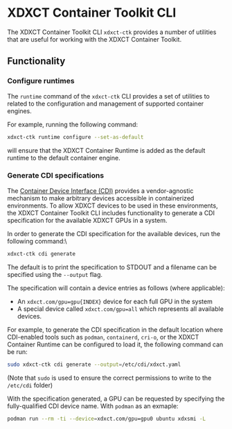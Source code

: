 # XDXCT Container Toolkit CLI

The XDXCT Container Toolkit CLI `xdxct-ctk` provides a number of utilities that are useful for working with the XDXCT Container Toolkit.

## Functionality

### Configure runtimes

The `runtime` command of the `xdxct-ctk` CLI provides a set of utilities to related to the configuration
and management of supported container engines.

For example, running the following command:
```bash
xdxct-ctk runtime configure --set-as-default
```
will ensure that the XDXCT Container Runtime is added as the default runtime to the default container
engine.

### Generate CDI specifications

The [Container Device Interface (CDI)](https://tags.cncf.io/container-device-interface) provides
a vendor-agnostic mechanism to make arbitrary devices accessible in containerized environments. To allow XDXCT devices to be
used in these environments, the XDXCT Container Toolkit CLI includes functionality to generate a CDI specification for the
available XDXCT GPUs in a system.

In order to generate the CDI specification for the available devices, run the following command:\
```bash
xdxct-ctk cdi generate
```

The default is to print the specification to STDOUT and a filename can be specified using the `--output` flag.

The specification will contain a device entries as follows (where applicable):
* An `xdxct.com/gpu=gpu{INDEX}` device for each full GPU in the system
* A special device called `xdxct.com/gpu=all` which represents all available devices.

For example, to generate the CDI specification in the default location where CDI-enabled tools such as `podman`, `containerd`, `cri-o`, or the XDXCT Container Runtime can be configured to load it, the following command can be run:

```bash
sudo xdxct-ctk cdi generate --output=/etc/cdi/xdxct.yaml
```
(Note that `sudo` is used to ensure the correct permissions to write to the `/etc/cdi` folder)

With the specification generated, a GPU can be requested by specifying the fully-qualified CDI device name. With `podman` as an exmaple:
```bash
podman run --rm -ti --device=xdxct.com/gpu=gpu0 ubuntu xdxsmi -L
```
